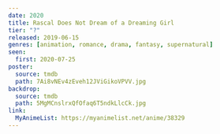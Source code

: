 ```yaml
---
date: 2020
title: Rascal Does Not Dream of a Dreaming Girl
tier: "?"
released: 2019-06-15
genres: [animation, romance, drama, fantasy, supernatural]
seen:
  first: 2020-07-25
poster:
  source: tmdb
  path: 7Ai8vNEv4zEveh12JViGikoVPVV.jpg
backdrop:
  source: tmdb
  path: 5MgMCnslrxQfOfaq6T5ndkLlcCk.jpg
link:
  MyAnimeList: https://myanimelist.net/anime/38329
---
```

